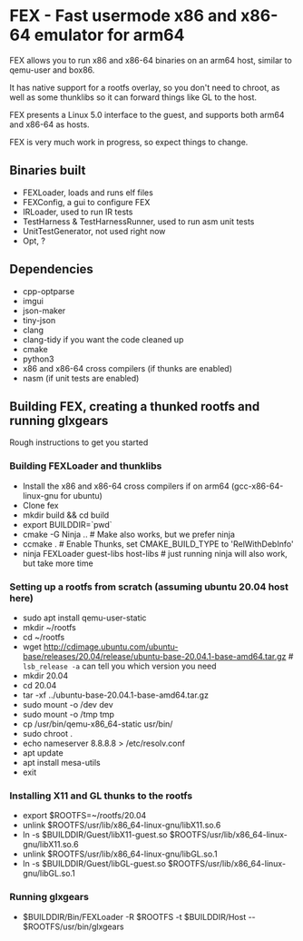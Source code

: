 # FEX - Fast usermode x86 and x86-64 emulator for arm64

FEX allows you to run x86 and x86-64 binaries on an arm64 host, similar to qemu-user and box86.

It has native support for a rootfs overlay, so you don't need to chroot, as well as some thunklibs so it can forward things like GL to the host.

FEX presents a Linux 5.0 interface to the guest, and supports both arm64 and x86-64 as hosts.

FEX is very much work in progress, so expect things to change.

## Binaries built
- FEXLoader, loads and runs elf files
- FEXConfig, a gui to configure FEX
- IRLoader, used to run IR tests
- TestHarness & TestHarnessRunner, used to run asm unit tests
- UnitTestGenerator, not used right now
- Opt, ?

## Dependencies
* cpp-optparse
* imgui
* json-maker
* tiny-json
* clang
* clang-tidy if you want the code cleaned up
* cmake
* python3
* x86 and x86-64 cross compilers (if thunks are enabled)
* nasm (if unit tests are enabled)

## Building FEX, creating a thunked rootfs and running glxgears
Rough instructions to get you started

### Building FEXLoader and thunklibs
- Install the x86 and x86-64 cross compilers if on arm64 (gcc-x86-64-linux-gnu for ubuntu)
- Clone fex
- mkdir build && cd build
- export BUILDDIR=\`pwd\`
- cmake -G Ninja .. # Make also works, but we prefer ninja
- ccmake . # Enable Thunks, set CMAKE_BUILD_TYPE to 'RelWithDebInfo'
- ninja FEXLoader guest-libs host-libs # just running ninja will also work, but take more time

### Setting up a rootfs from scratch (assuming ubuntu 20.04 host here)
- sudo apt install qemu-user-static
- mkdir ~/rootfs
- cd ~/rootfs
- wget http://cdimage.ubuntu.com/ubuntu-base/releases/20.04/release/ubuntu-base-20.04.1-base-amd64.tar.gz # `lsb_release -a` can tell you which version you need
- mkdir 20.04
- cd 20.04
- tar -xf ../ubuntu-base-20.04.1-base-amd64.tar.gz
- sudo mount -o /dev dev
- sudo mount -o /tmp tmp
- cp /usr/bin/qemu-x86_64-static usr/bin/
- sudo chroot .
- echo nameserver 8.8.8.8 > /etc/resolv.conf
- apt update
- apt install mesa-utils
- exit

### Installing X11 and GL thunks to the rootfs
- export $ROOTFS=~/rootfs/20.04
- unlink $ROOTFS/usr/lib/x86_64-linux-gnu/libX11.so.6
- ln -s $BUILDDIR/Guest/libX11-guest.so $ROOTFS/usr/lib/x86_64-linux-gnu/libX11.so.6
- unlink $ROOTFS/usr/lib/x86_64-linux-gnu/libGL.so.1
- ln -s $BUILDDIR/Guest/libGL-guest.so $ROOTFS/usr/lib/x86_64-linux-gnu/libGL.so.1

### Running glxgears
- $BUILDDIR/Bin/FEXLoader -R $ROOTFS -t $BUILDDIR/Host -- $ROOTFS/usr/bin/glxgears